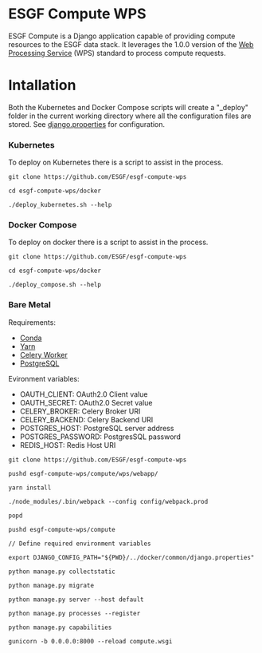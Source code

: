 # ESGF Compute WPS

ESGF Compute is a Django application capable of providing compute resources to
the ESGF data stack. It leverages the 1.0.0 version of the [Web Processing Service](http://www.opengeospatial.org/standards/wps>) (WPS)
standard to process compute requests.

# Intallation

Both the Kubernetes and Docker Compose scripts will create a "_deploy" folder
in the current working directory where all the configuration files are stored.
See [django.properties](docker/common/django.properties) for configuration.

### Kubernetes

To deploy on Kubernetes there is a script to assist in the process.

```
git clone https://github.com/ESGF/esgf-compute-wps

cd esgf-compute-wps/docker

./deploy_kubernetes.sh --help
```

### Docker Compose

To deploy on docker there is a script to assist in the process.

```
git clone https://github.com/ESGF/esgf-compute-wps

cd esgf-compute-wps/docker

./deploy_compose.sh --help
```

### Bare Metal

Requirements:

* [Conda](https://conda.io/miniconda.html)
* [Yarn](https://yarnpkg.com/lang/en/docs/install/)
* [Celery Worker](http://docs.celeryproject.org/en/latest/userguide/workers.html)
* [PostgreSQL](https://www.postgresql.org/download/)

Evironment variables:

* OAUTH_CLIENT: 	OAuth2.0 Client value
* OAUTH_SECRET: 	OAuth2.0 Secret value
* CELERY_BROKER: 	Celery Broker URI
* CELERY_BACKEND: 	Celery Backend URI 
* POSTGRES_HOST: 	PostgreSQL server address
* POSTGRES_PASSWORD: 	PostgresSQL password
* REDIS_HOST: 		Redis Host URI

```
git clone https://github.com/ESGF/esgf-compute-wps

pushd esgf-compute-wps/compute/wps/webapp/

yarn install

./node_modules/.bin/webpack --config config/webpack.prod

popd

pushd esgf-compute-wps/compute

// Define required environment variables

export DJANGO_CONFIG_PATH="${PWD}/../docker/common/django.properties"

python manage.py collectstatic

python manage.py migrate

python manage.py server --host default

python manage.py processes --register

python manage.py capabilities

gunicorn -b 0.0.0.0:8000 --reload compute.wsgi 
```
